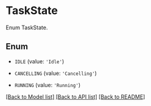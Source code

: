 # TaskState

Enum TaskState.

## Enum

* `IDLE` (value: `'Idle'`)

* `CANCELLING` (value: `'Cancelling'`)

* `RUNNING` (value: `'Running'`)

[[Back to Model list]](../README.md#documentation-for-models) [[Back to API list]](../README.md#documentation-for-api-endpoints) [[Back to README]](../README.md)


